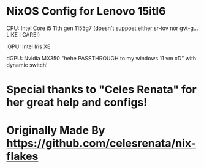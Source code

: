 # NixOS Config for Lenovo 15itl6 
CPU: Intel Core i5 11th gen 1155g7 (doesn't suppoet either sr-iov nor gvt-g... LIKE I CARE!)

iGPU: Intel Iris XE

dGPU: Nvidia MX350 "hehe PASSTHROUGH to my windows 11 vm xD" with dynamic switch!

# Special thanks to "Celes Renata" for her great help and configs!

# Originally Made By https://github.com/celesrenata/nix-flakes 